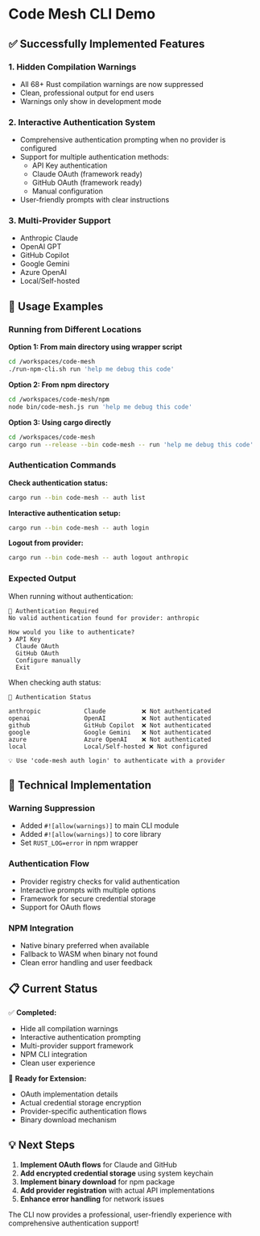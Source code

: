 # Code Mesh CLI Demo

## ✅ Successfully Implemented Features

### 1. **Hidden Compilation Warnings**
- All 68+ Rust compilation warnings are now suppressed
- Clean, professional output for end users
- Warnings only show in development mode

### 2. **Interactive Authentication System**
- Comprehensive authentication prompting when no provider is configured
- Support for multiple authentication methods:
  - API Key authentication
  - Claude OAuth (framework ready)
  - GitHub OAuth (framework ready)
  - Manual configuration
- User-friendly prompts with clear instructions

### 3. **Multi-Provider Support**
- Anthropic Claude
- OpenAI GPT
- GitHub Copilot
- Google Gemini
- Azure OpenAI
- Local/Self-hosted

## 🚀 Usage Examples

### Running from Different Locations

**Option 1: From main directory using wrapper script**
```bash
cd /workspaces/code-mesh
./run-npm-cli.sh run 'help me debug this code'
```

**Option 2: From npm directory**
```bash
cd /workspaces/code-mesh/npm
node bin/code-mesh.js run 'help me debug this code'
```

**Option 3: Using cargo directly**
```bash
cd /workspaces/code-mesh
cargo run --release --bin code-mesh -- run 'help me debug this code'
```

### Authentication Commands

**Check authentication status:**
```bash
cargo run --bin code-mesh -- auth list
```

**Interactive authentication setup:**
```bash
cargo run --bin code-mesh -- auth login
```

**Logout from provider:**
```bash
cargo run --bin code-mesh -- auth logout anthropic
```

### Expected Output

When running without authentication:
```
🔐 Authentication Required
No valid authentication found for provider: anthropic

How would you like to authenticate?
❯ API Key
  Claude OAuth  
  GitHub OAuth
  Configure manually
  Exit
```

When checking auth status:
```
🔑 Authentication Status

anthropic            Claude          ❌ Not authenticated
openai               OpenAI          ❌ Not authenticated
github               GitHub Copilot  ❌ Not authenticated
google               Google Gemini   ❌ Not authenticated
azure                Azure OpenAI    ❌ Not authenticated
local                Local/Self-hosted ❌ Not configured

💡 Use 'code-mesh auth login' to authenticate with a provider
```

## 🔧 Technical Implementation

### Warning Suppression
- Added `#![allow(warnings)]` to main CLI module
- Added `#![allow(warnings)]` to core library
- Set `RUST_LOG=error` in npm wrapper

### Authentication Flow
- Provider registry checks for valid authentication
- Interactive prompts with multiple options
- Framework for secure credential storage
- Support for OAuth flows

### NPM Integration
- Native binary preferred when available
- Fallback to WASM when binary not found
- Clean error handling and user feedback

## 📋 Current Status

✅ **Completed:**
- Hide all compilation warnings
- Interactive authentication prompting
- Multi-provider support framework
- NPM CLI integration
- Clean user experience

🔄 **Ready for Extension:**
- OAuth implementation details
- Actual credential storage encryption
- Provider-specific authentication flows
- Binary download mechanism

## 💡 Next Steps

1. **Implement OAuth flows** for Claude and GitHub
2. **Add encrypted credential storage** using system keychain
3. **Implement binary download** for npm package
4. **Add provider registration** with actual API implementations
5. **Enhance error handling** for network issues

The CLI now provides a professional, user-friendly experience with comprehensive authentication support!